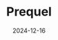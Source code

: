 ---  
layout: startup_page  
title: "Prequel"  
id: "prequel.co"  
permalink: "/prequelprequel.co12162024/"  
website: "https://prequel.co"  
funding_round: "Seed"  
funding_amount: "$3.3M"  
investors: "Work-Bench, Runtime Ventures, Operator Partners, Shay Banon, Jon Oberheide"  
about: "Prequel builds a database of software failure patterns and misconfigurations in Linux workloads, updated by a community of engineers. Its software integrates into existing stacks, checking for bugs and failures using this database, enabling earlier problem-solving and improved reliability. This community-driven approach mirrors the collaborative nature of cybersecurity vulnerability sharing."  
markets: "Cybersecurity, Enterprise Software, Web Apps"  
hq: "New York, New York, United States"  
founded_year: "2021"  
linkedin: "https://www.linkedin.com/company/prequel-dev"  
twitter: "https://twitter.com/prequel_co"  
instagram: ""  
facebook: ""  
crunchbase: "https://www.crunchbase.com/organization/prequel-b9f0"  
pitchbook: "https://pitchbook.com/profiles/company/462859-57"  

date_display: "16-Dec-2024"  
date: "2024-12-16"

# SEO Optimization  
meta_title: "Prequel - Seed Funding ($3.3M)"  
meta_description: "Prequel, Prequel builds a database of software failure patterns and misconfigurations in Linux workloads, updated by a community of engineers. Its software int..."  
meta_keywords: "Prequel, Cybersecurity, Enterprise Software, Web Apps, Seed funding"  
canonical_url: "https://startup.projectstartups.com/prequelprequel.co12162024/"  
---